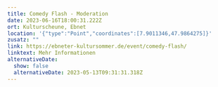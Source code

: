```yaml
---
title: Comedy Flash - Moderation
date: 2023-06-16T18:00:31.222Z
ort: Kulturscheune, Ebnet
location: '{"type":"Point","coordinates":[7.9011346,47.9864275]}'
zusatz: ""
link: https://ebneter-kultursommer.de/event/comedy-flash/
linktext: Mehr Informationen
alternativeDate:
  show: false
  alternativeDate: 2023-05-13T09:31:31.318Z
---
```

